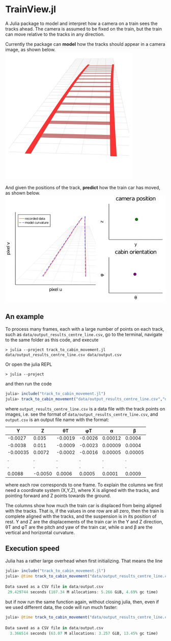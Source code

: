 # TrainView.jl

A Julia package to model and interpret how a camera on a train sees the tracks ahead. The camera is assumed to be fixed on the train, but the train can move relative to the tracks in any direction.

Currently the package can **model** how the tracks should appear in a camera image, as shown below.
![A short video of the view of some tracks from a moving train](plot/simulate-trainview.gif)

And given the positions of the track, **predict** how the train car has moved, as shown below.
![A short video of how data from tracks can be used to predict train car movement](plot/track-distortions-track-center-line.gif)

## An example

To process many frames, each with a large number of points on each track, such as `data/output_results_centre_line.csv`, go to the terminal, navigate to the same folder as this code, and execute
```
> julia --project track_to_cabin_movement.jl data/output_results_centre_line.csv data/output.csv
```
Or open the julia REPL
```
> julia --project
```
 and then run the code
```julia
julia> include("track_to_cabin_movement.jl")
julia> track_to_cabin_movement("data/output_results_centre_line.csv","data/output.csv")
```
where `output_results_centre_line.csv` is a data file with the track points on images, i.e. see the format of `data/output_results_centre_line.csv`, and `output.csv` is an output file name with the format:

|Y	|Z	|θT |φT |α  |	β  |
|---|---|---|---|---|---|
|-0.0027	|0.035	|-0.0019	|-0.0026	|0.00012	|0.0004|
|-0.0038	|0.011	|-0.0009	|-0.0023	|0.00009	|0.0004|
|-0.00035	|0.0072	|-0.0002	|-0.0016	|0.00005	|0.00005|
| .	| .	| .	| .	| .	|.|
| .	| .	| .	| .	| .	|.|
|0.0088	|-0.0050	|0.0006	|0.0005|	0.0001	| 0.0009|

where each row corresponds to one frame. To explain the columns we first need a coordinate system (X,Y,Z), where X is aligned with the tracks, and pointing forward and Z points towards the ground.

The columns show how much the train car is displaced from being aligned with the tracks. That is, if the values in one row are all zero, then the train is complete aligned with the tracks, and the suspension is in its position of rest. Y and Z are the displacements of the train car in the Y and Z direction, θT and φT are the pitch and yaw of the train car, while α and	β are the vertical and horizontal curvature.

## Execution speed

Julia has a rather large overhead when first initializing. That means the line
```julia
julia> include("track_to_cabin_movement.jl")
julia> @time track_to_cabin_movement("data/output_results_centre_line.csv","data/output.csv")

Data saved as a CSV file in data/output.csv
 29.429744 seconds (107.34 M allocations: 5.266 GiB, 4.69% gc time)
```
but if now run the same function again, without closing julia, then, even if we used different data, the code will run much faster:
```julia
julia> @time track_to_cabin_movement("data/output_results_centre_line.csv","data/output.csv")

Data saved as a CSV file in data/output.csv
  3.366514 seconds (63.07 M allocations: 3.257 GiB, 13.45% gc time)
```
